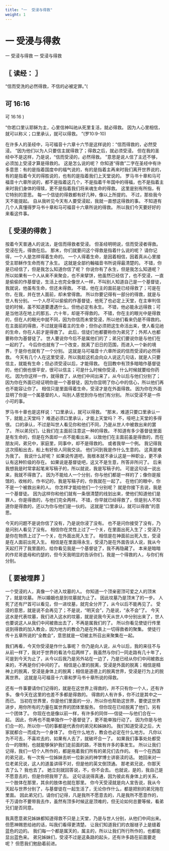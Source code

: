 ```yaml
---
title: "一  受浸与得救"
weight: 1
---
```


# 一 受浸与得救

一  受浸与得救
一  受浸与得救

## 〖 读经： 〗

“信而受洗的必然得救，不信的必被定罪。”(

## 可 16:16

可 16:16
)

“你若口里认耶稣为主，心里信神叫祂从死里复活，就必得救。
因为人心里相信，就可以称义；口里承认，就可以得救。
”(罗10:9-10)

在许多人的圣经中，马可福音十六章十六节是这样说的：“信而得救的，必然受浸。
”因为他们以为人只要信主就得救了；得救之后，就必须受浸。
但在我的圣经中不是这样，乃是说，“信而受浸的，必然得救。
”意思是说人信了主还不够，必须加上受浸才算是得救的。
这是怎么说的呢？
你知道“得救”二字在圣经中有许多意思：有的是指着国度中的福气说的，有的是指着主再来时我们离开世界说的，有的是指着今天的得胜说的，也有的是指着我们上天堂说的。
罗马书十章和马可福音十六章所说的，都不是指着这几个，不是指着千年国中的得福，也不是指着主来时我们身体的得赎，更不是指着我们将来魂生命的得救。
这里是别有所指，有它特别的意思。
每一个信徒的得救都有好几种，像以上所提的。
不过，那些我今天不能提起。
自从我听见今天有人要受浸起，我就一直想这得救的事。
不知道有几个人真懂得罗马书十章和马可福音十六章所说的得救。
所以我们今天要好好的来看这件事。

## 〖 受浸的得救 〗

按着今天普通人的说法，是信而得救者受浸。
但圣经明明说，信而受浸者得救。
受浸在先，得救在后。
那末，你们就要问这个得救是指着什么说的呢？
请你记得，一个人是怎样得着生命的。
一个人得着生命，是因着相信，因着真从心里接受主耶稣作生命而有了永生。
这就是全部约翰福音书所说得最清楚的。
不错，你是已经信了，但是我怎么知道你信了呢？
你说你有了永生，但是我怎么知道呢？
所以如果有一个人从来不来聚会，也不来擘饼，他虽然已经信了，也不受浸，一直是偷偷的作基督徒，生活上也完全像世人一样，不叫别人知道自己是一个基督徒，我就说，他虽有生命，但还未得救。
不错，他在主的面前是已经得救了；可是在你，在我，并在世人面前，却未曾得救。
所以你要记得有一部分的得救，就是与世人有分别。
一个人尽可以偷偷的作基督徒，他死了也必定上天堂，在主审判信徒的时候，虽不知道要遭遇什么，但他必定有永生。
不错，他必能永远得救；可是当他活在地上的那五、六十年，却是不得救的。
不错，你在主的眼光中是得救的，但在人的眼光中就不同，因为你信而未曾受浸，所以他们看来仍是不得救的。
在主面前的得救，不过就是得着主的生命；但你必须把这生命活出来，使人看见祂的生命，你在人前才是得救了。
此后，信徒们也都要称你为弟兄了；外邦人也都要称你为基督徒了。
世人要说你今后不是属他们的了；弟兄们要说你是与他们在一起的了。
今后你也就有了一个改变，脱离了旧日的范围，而进入一个新的境界，于是你也就有了一个分别。
这就是马可福音十六章所说的信而受浸的必然得救。
今天有几个人在这里受浸，所以我趁这机会向众人说这几句话，就是人只要信主，就能有生命；但必须受浸以后，才能得救。
在回教中有顶多暗暗作基督徒的，他们倒也很平安，很可以信主；可是什么时候你受浸，什么时候就要给你药吃。
因为你这样一作，就得救了，从他们中间出来了，从今以后与他们分别了；因为你在外面已经证明你是一个基督徒，因为你显明了你心中的信心，所以他们再也不能容让你了。
相信只是里面得着生命，受浸才是在外面得救。
因为你在外面显明了你是一个属基督的人，叫别人感觉到你与他们有分别。
所以受浸不是一件小可的事。

罗马书十章也是这样说：“口里承认，就可以得救。
”那末，难道只要口里承认一下，就能上天堂吗？
难道必须口里承认，才能上天堂吗？
不，哑吧上天堂的多得很。
口的承认，不过是叫世人看见你和他们不同，乃是从世人中被救出来的罢了。
所以弟兄们，让我们在主面前注意这一种的得救。
不知道有多少基督徒里面是有生命的，但是在外面却一点不能看出来，以致他们在主面前虽是得救的，而在朋友间，弟兄中，家庭里，同事中，却不是得救的。
或者我举一个例。
我记得我这次搭船出去，船上有好些人同我交谈。
他们问到我是作什么生意的。
这真是难为我了。
我说什么好呢？
如果说传道吧，我根本就不承认这是一种职业，更不承认有这种阶级的存在。
如果说是基督徒吧，这又不是生意，所答非所问了。
后来我想我是时常拿起笔来写稿子的，所以就说，我是写稿子的。
可是这句话一说出来，我就不得救了。
因为不能给人一个分别，你与他们都是一样的了；像你是报馆的，收帐的，作书记的，我是写稿子的，你我就在一起了。
在他们的眼中，你不是一个被救出来的人。
你怎样才能给他们一个分别呢？
就是你接下去说，我是一个基督徒。
因为这样你和他们就有一条很清楚的线划出来，使他们知道他们是罪人，你是得救的，与他们完全两样。
不错，你早就已经得救了，但是别人不知道你是得救的，还以为你与他们是一伙的。
这就是“口里承认，就可以得救”的意思。

今天的问题不是说你信了没有，乃是说你浸了没有。
也不是问你接受了没有，乃是问别人看见了没有。
相信你在灵性上过了一个关，在里面出死入生了；受浸乃是你在物质上过了一个关，在外面出死入生了。
相信是在神面前出死入生，受浸是在人面前出死入生。
相信是在里面得永生，受浸乃是在外面告诉人说，我从今天起打开了我里面的，给你看见我是一个基督徒了，我不再隐藏了。
本来是暗暗的作尼哥底母和约瑟的，但今天我明显的告诉你们，我是一个得救的人，与你们有分别。

## 〖 要被埋葬 〗

一个受浸的人，真像一个进入坟墓的人。
你知道一个顶亲密顶可爱之人的顶末了，就是坟墓。
所以婚姻也是到坟墓就为止了。
因此坟墓乃是顶末了的一步。
人死了还有尸首可以看见，但一进坟墓，就完全分开了，从今以后不能再见了。
受浸的意思，就是说不会再见了；不是说，“明天会”，乃是说，“永不会”了。
今天这水是代表坟墓，我们进入这水的坟墓，就是说我今天从世人中分别出来了，世人也要说这人从我们中间被救出去了，不再是属我们的了。
所以你看见使徒行传里说到得救的加入教会，因为地方的教会乃是在外表上一切得救者的聚集。
使徒行传十五章所说的“全教会”，意思就是一切被主所召出来聚集在一起。

我们再看，今天你受浸是作什么事呢？
你乃是向人说，从今以后，我的来往不与从前一样了，我对于世界的看法今后两样了，我虽然与你们一同走路有几十年了，可是到今天为止了，从今以后我乃是另外站在一边了，乃是已经从你们中间被救出来的，不再是你们中间的了。
相信是心里的脱离，受浸是外面的脱离；相信是精神上的脱离，受浸是身体上的脱离；相信是道德上的脱离世界，受浸是行为上的脱离世界。
这就是马可福音十六章和罗马书十章所说的得救。

还有一件事要请你们记得的，就是在这世界上得救的，并不只有你一个人，还有许多。
像今天在这里的也差不多都是得救的。
得救的人有许多，你不过是其中之一而已。
当初在世界里，你是他们里面的一分，所以你也帮助这世界，要使这世界进步，用你所有的力量在属世界的团体里服务。
但你现在已经脱离了他们，另有一个团体了。
你现在也是像以前一样，有许多的同伴──信徒──与他们合在一起。
因此，你再也不能单独作一个基督徒了，更不能单独行动了。
因为你是与他们合一的，所以你一切的事都是代表你的弟兄和姊妹的。
我们知道受浸之后，大家就都合一而成为一个身体了。
你在什么地方，教会也必定在什么地方。
凡你以为不可去，不喜欢去的，如果有人去了，就破坏合一了。
如果我们事事处处都受合一的限制，也就能够保护我们走前面的路，不致有许多的事发生。
所以让我们记得，我们一切个人所作的，都是拖着我们所有的弟兄们去作的。
有一个在西国的弟兄说，有一次有一位姊妹去听一位新派的神学博士讲亵渎的话。
她回来对一位老弟兄说，这人的道虽讲得不对，但是他的英文倒顶通。
那老弟兄说，你那天去了么？
我也去了。
她立刻就回答说，不，你不会去。
也就说，是的，我自己是不愿意去的，但是你把我带了去。
这句话说得真通，因为彼此有身体上的关系，一个肢体在那里，其余的肢体也就在那里。
你今天受浸就是向人宣告说，我从今天起与世界分别了，与基督徒在一起生活了，无论你作什么，都是把别的弟兄拖在里面。
因此弟兄们，请你们记得，凡是我所不愿意去的，凡是我所不愿意作的，千万请你不要带我去作，虽然有顶多时候这是顶难的，但无论如何总要等候，看弟兄们是否同意。

我真愿意弟兄姊妹都知道得救不只是上天堂，乃是与世人分别，从他们中间出来。
但愿神赐恩给祂的话，叫我们看得更清楚。
让我们知道我们的衣服禭子上是缝着蓝色的边的。
我们每一个都是属天的，属主的，所以让我们所行所作的，也都能显出蓝色来。
弟兄姊妹们，受浸不过是这条路的起头，还有许多路在前面要走呢？
但愿我们勉励着前进。
